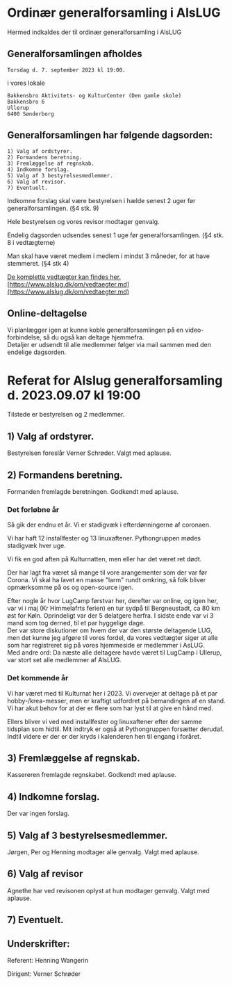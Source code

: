 # Ordinær generalforsamling i AlsLUG

Hermed indkaldes der til ordinær generalforsamling i AlsLUG

## Generalforsamlingen afholdes
    Torsdag d. 7. september 2023 kl 19:00.

i vores lokale

    Bakkensbro Aktivitets- og KulturCenter (Den gamle skole)
    Bakkensbro 6
    Ullerup
    6400 Sønderborg

## Generalforsamlingen har følgende dagsorden:

    1) Valg af ordstyrer.
    2) Formandens beretning.
    3) Fremlæggelse af regnskab.
    4) Indkomne forslag.
    5) Valg af 3 bestyrelsesmedlemmer.
    6) Valg af revisor.
    7) Eventuelt.

Indkomne forslag skal være bestyrelsen i hælde senest 2 uger før generalforsamlingen. (§4 stk. 9)

Hele bestyrelsen og vores revisor modtager genvalg.

Endelig dagsorden udsendes senest 1 uge før generalforsamlingen. (§4 stk. 8 i vedtægterne)

Man skal have været medlem i medlem i mindst 3 måneder, for at have stemmeret. (§4 stk 4)

[De komplette vedtægter kan findes her.](https://www.alslug.dk/om/vedtaegter.md)\
[https://www.alslug.dk/om/vedtaegter.md](https://www.alslug.dk/om/vedtaegter.md)

## Online-deltagelse
Vi planlægger igen at kunne koble generalforsamlingen på en video-forbindelse, så du også kan deltage hjemmefra.\
Detaljer er udsendt til alle medlemmer følger via mail sammen med den endelige dagsorden.

# Referat for Alslug generalforsamling d. 2023.09.07 kl 19:00

Tilstede er bestyrelsen og 2 medlemmer.

## 1) Valg af ordstyrer.
Bestyrelsen foreslår Verner Schrøder. Valgt med aplause.

## 2) Formandens beretning.
Formanden fremlagde beretningen. Godkendt med aplause.

### Det forløbne år
Så gik der endnu et år. Vi er stadigvæk i efterdønningerne af coronaen.

Vi har haft 12 installfester og 13 linuxaftener. Pythongruppen mødes stadigvæk hver uge.

Vi fik en god aften på Kulturnatten, men eller har det været ret dødt.

Der har lagt fra været så mange til vore arangementer som der var før Corona.
Vi skal ha lavet en masse "larm" rundt omkring, så folk bliver opmærksomme på os og open-source igen.

Efter nogle år hvor LugCamp førstvar her, derefter var online, og igen her, var vi i maj (Kr Himmelafrts ferien)
en tur sydpå til Bergneustadt, ca 80 km øst for Køln. Oprindeligt var der 5 delatgere herfra. I sidste ende var 
vi 3 mand som tog derned, til et par hyggelige dage.\
Der var store diskutioner om hvem der var den største deltagende LUG, men det kunne jeg afgøre til vores fordel,
da vores vedtægter siger at alle som har registreret sig på vores hjemmeside er medlemmer i AsLUG.\
Med andre ord: Da næste alle deltagere havde været til LugCamp i Ullerup, var stort set alle medlemmer af AlsLUG.



### Det kommende år
Vi har været med til Kulturnat her i 2023.
Vi overvejer at deltage på et par hobby-/krea-messer, men er kraftigt udfordret på bemandingen af en stand.\
Vi har akut behov for at der er flere som har lyst til at give en hånd med.

Ellers bliver vi ved med installfester og linuxaftener efter der samme tidsplan som hidtil.
Mit indtryk er også at Pythongruppen forsætter derudaf. Indtil videre er der er der kryds i kalenderen hen til engang i foråret.

## 3) Fremlæggelse af regnskab.
Kassereren fremlagde regnskabet. Godkendt med aplause.

## 4) Indkomne forslag.
Der var ingen forslag.

## 5) Valg af 3 bestyrelsesmedlemmer.
Jørgen, Per og Henning modtager alle genvalg. Valgt med aplause.

## 6) Valg af revisor
Agnethe har ved revisonen oplyst at hun modtager genvalg. Valgt med aplause.

## 7) Eventuelt.


## Underskrifter:

Referent: Henning Wangerin

Dirigent: Verner Schrøder
